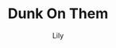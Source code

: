 ---
media: "images/rounds/round_4_2/dunk_on_them.png"
media_type: image
title: Dunk On Them
author: [Lily]
desc: An NTSO acquires a basketball.
---